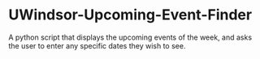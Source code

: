 # UWindsor-Upcoming-Event-Finder
A python script that displays the upcoming events of the week, and asks the user to enter any specific dates they wish to see.
